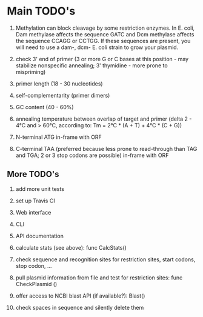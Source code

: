 # Main TODO's
1. Methylation can block cleavage by some restriction enzymes. In E. coli, Dam methylase affects the sequence GATC and Dcm methylase affects the sequence CCAGG or CCTGG. If these sequences are present, you will need to use a dam-, dcm- E. coli strain to grow your plasmid.

2. check 3' end of primer (3 or more G or C bases at this position - may stabilize nonspecific annealing; 3' thymidine - more prone to mispriming)

3. primer length (18 - 30 nucleotides)

4. self-complementarity (primer dimers)

5. GC content (40 - 60%)

6. annealing temperature between overlap of target and primer (delta 2 - 4°C and > 60°C, according to: Tm = 2°C * (A + T) + 4°C * (C + G))

7. N-terminal ATG in-frame with ORF

8. C-terminal TAA (preferred because less prone to read-through than TAG and TGA; 2 or 3 stop codons are possible) in-frame with ORF


## More TODO's
1. add more unit tests

2. set up Travis CI

2. Web interface

3. CLI

4. API documentation

5. calculate stats (see above): func CalcStats()

6. check sequence and recognition sites for restriction sites, start codons, stop codon, ...

7. pull plasmid information from file and test for restriction sites: func CheckPlasmid ()

8. offer access to NCBI blast API (if available?): Blast()

9. check spaces in sequence and silently delete them
